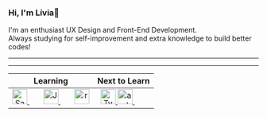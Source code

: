 ### Hi, I'm Lívia👋
I'm an enthusiast UX Design and Front-End Development.
<br/>
Always studying for self-improvement and extra knowledge to build better codes!

---

<table style="text-align: center; position: absolute;
width:100%;" >
  <thead>
    <tr>
      <th>Learning</th>
      <th>Next to Learn</th>
    </tr>
  </thead>
  <tbody>
    <tr>
      <td>
        <a href="https://sass-lang.com">
            <img src="https://i.ibb.co/QmkgbBk/imagem-2021-02-15-201906.png" alt="Sass" border="0" width="30" >
        </a>&ensp;&ensp;&ensp;
        <a href="https://www.javascript.com">
            <img src="https://i.ibb.co/tPyMKWj/javascript-736400-640.png" alt="JavaScript" border="0" width="30"/>
        </a>&ensp;&ensp;&ensp;
        <a href="https://pt-br.reactjs.org/">
        <img src="https://i.ibb.co/TccNxn6/react-redmension.png" alt="react-redmension" title="React" border="0" width="30"/>
        </a> 
      </td>
      <td>
        <a href="https://www.typescriptlang.org/">
            <img src="https://i.ibb.co/sjH0hYC/250px-Typescript-logo-2020-svg.png" alt="TypeScript" border="0" width="30" />
        </a>
        <a href="https://developer.android.com/studio">
            <img src="https://i.ibb.co/fQP8ZtY/androidstudio-redmension.png" alt="androidstudio-redmension" title="Android Studio" border="0" width="30" />
        </a>&ensp;&ensp;&ensp;
      </td>      
    </tr>
  </tbody>
</table>

---

